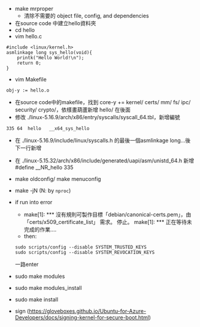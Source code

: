 * make mrproper
  * 清除不需要的 object file, config, and dependencies
* 在source code 中建立hello資料夾
* cd hello
* vim hello.c

```c=
#include <linux/kernel.h>
asmlinkage long sys_hello(void){
    printk("Hello World!\n");
    return 0;
}
```

* vim Makefile

```makefile=
obj-y := hello.o
```

* 在source code中的makefile，找到 core-y			+= kernel/ certs/ mm/ fs/ ipc/ security/ crypto/，依樣畫葫蘆新增 hello/ 在後面
* 修改 ./linux-5.16.9/arch/x86/entry/syscalls/syscall_64.tbl，新增編號

```
335	64	hello	__x64_sys_hello
```

* 在 ./linux-5.16.9/include/linux/syscalls.h 的最後一個asmlinkage long...後下一行新增
* 在 ./linux-5.15.32/arch/x86/include/generated/uapi/asm/unistd_64.h 新增 #define __NR_hello 335
* make oldconfig/ make menuconfig
* make -jN (N: by ``nproc``)
* if run into error

  * make[1]: *** 沒有規則可製作目標「debian/canonical-certs.pem」，由「certs/x509_certificate_list」 需求。 停止。
    make[1]: *** 正在等待未完成的作業....
  * then:

  ```
  sudo scripts/config --disable SYSTEM_TRUSTED_KEYS
  sudo scripts/config --disable SYSTEM_REVOCATION_KEYS
  ```
  一路enter
* sudo make modules
* sudo make modules_install
* sudo make install
* sign (https://gloveboxes.github.io/Ubuntu-for-Azure-Developers/docs/signing-kernel-for-secure-boot.html)
